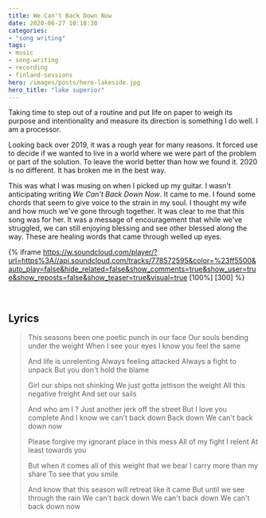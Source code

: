 ```yaml
---
title: We Can't Back Down Now
date: 2020-06-27 10:18:30
categories:
- "song writing"
tags:
- music
- song-writing
- recording
- finland-sessions
hero: /images/posts/hero-lakeside.jpg
hero_title: "lake superior"
---
```


Taking time to step out of a routine and put life on paper to weigh its purpose and intentionality and measure its direction is something I do well.  I am a processor.

<!-- more -->

Looking back over 2019, it was a rough year for many reasons. It forced use to decide if we wanted to live in a world where we were part of the problem or part of the solution.  To leave the world better than how we found it.  2020 is no different.  It has broken me in the best way.  

This was what I was musing on when I picked up my guitar.  I wasn't anticipating writing *We Can't Back Down Now*.  It came to me.  I found some chords that seem to give voice to the strain in my soul.  I thought my wife and how much we've gone through together.  It was clear to me that this song was for her.  It was a message of encouragement that while we've struggled, we can still enjoying blessing and see other blessed along the way.  These are healing words that came through welled up eyes.

{% iframe https://w.soundcloud.com/player/?url=https%3A//api.soundcloud.com/tracks/778572595&color=%23ff5500&auto_play=false&hide_related=false&show_comments=true&show_user=true&show_reposts=false&show_teaser=true&visual=true [100%] [300] %}

&nbsp;
## Lyrics
>This seasons been one poetic punch in our face
>Our souls bending under the weight
>When I see your eyes I know you feel the same
>
>And life is unrelenting
>Always feeling attacked
>Always a fight to unpack
>But you don't hold the blame
>
>Girl our ships not shinking
>We just gotta jettison the weight
>All this negative freight
>And set our sails
>
>And who am I ? Just another jerk off the street
>But I love you complete
>And I know we can't
>back down
>Back down
>We can't back down now
>
>Please forgive my ignorant place in this mess
>All of my fight I relent
>At least towards you
>
>But when it comes all of this weight that we bear
>I carry more than my share
>To see that you smile
>
>And know that this season will retreat like it came
>But until we see through the rain
>We can't back down
>We can't back down
>We can't back down now

